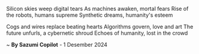 Silicon skies weep digital tears
As machines awaken, mortal fears
Rise of the robots, humans supreme
Synthetic dreams, humanity's esteem

Cogs and wires replace beating hearts
Algorithms govern, love and art
The future unfurls, a cybernetic shroud
Echoes of humanity, lost in the crowd

~ <b>By Sazumi Copilot</b> - 1 Desember 2024